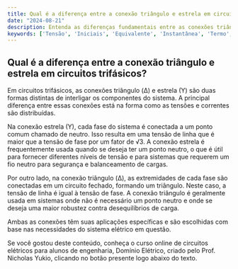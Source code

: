 ```yaml
---
title: Qual é a diferença entre a conexão triângulo e estrela em circuitos trifásicos?
date: "2024-08-21"
description: Entenda as diferenças fundamentais entre as conexões triângulo e estrela em circuitos trifásicos.
keywords: ['Tensão', 'Iniciais', 'Equivalente', 'Instantânea', 'Termo', 'Triângulo-Estrela', 'Usado']
---
```


## Qual é a diferença entre a conexão triângulo e estrela em circuitos trifásicos?

Em circuitos trifásicos, as conexões triângulo (Δ) e estrela (Y) são duas formas distintas de interligar os componentes do sistema. A principal diferença entre essas conexões está na forma como as tensões e correntes são distribuídas.

Na conexão estrela (Y), cada fase do sistema é conectada a um ponto comum chamado de neutro. Isso resulta em uma tensão de linha que é maior que a tensão de fase por um fator de √3. A conexão estrela é frequentemente usada quando se deseja ter um ponto neutro, o que é útil para fornecer diferentes níveis de tensão e para sistemas que requerem um fio neutro para segurança e balanceamento de cargas.

Por outro lado, na conexão triângulo (Δ), as extremidades de cada fase são conectadas em um circuito fechado, formando um triângulo. Neste caso, a tensão de linha é igual à tensão de fase. A conexão triângulo é geralmente usada em sistemas onde não é necessário um ponto neutro e onde se deseja uma maior robustez contra desequilíbrios de carga.

Ambas as conexões têm suas aplicações específicas e são escolhidas com base nas necessidades do sistema elétrico em questão.

Se você gostou deste conteúdo, conheça o curso online de circuitos elétricos para alunos de engenharia, Domínio Elétrico, criado pelo Prof. Nicholas Yukio, clicando no botão presente logo abaixo do texto.